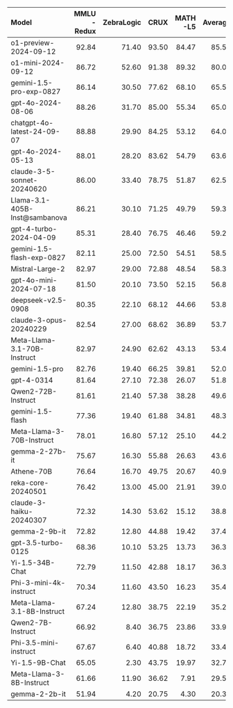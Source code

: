 | Model                         |   MMLU<br/>-Redux |   ZebraLogic |   CRUX |   MATH<br/>-L5 |   Average |
|:------------------------------|------------------:|-------------:|-------:|---------------:|----------:|
| o1-preview-2024-09-12         |             92.84 |        71.40 |  93.50 |          84.47 |     85.55 |
| o1-mini-2024-09-12            |             86.72 |        52.60 |  91.38 |          89.32 |     80.00 |
| gemini-1.5-pro-exp-0827       |             86.14 |        30.50 |  77.62 |          68.10 |     65.59 |
| gpt-4o-2024-08-06             |             88.26 |        31.70 |  85.00 |          55.34 |     65.08 |
| chatgpt-4o-latest-24-09-07    |             88.88 |        29.90 |  84.25 |          53.12 |     64.04 |
| gpt-4o-2024-05-13             |             88.01 |        28.20 |  83.62 |          54.79 |     63.66 |
| claude-3-5-sonnet-20240620    |             86.00 |        33.40 |  78.75 |          51.87 |     62.51 |
| Llama-3.1-405B-Inst@sambanova |             86.21 |        30.10 |  71.25 |          49.79 |     59.34 |
| gpt-4-turbo-2024-04-09        |             85.31 |        28.40 |  76.75 |          46.46 |     59.23 |
| gemini-1.5-flash-exp-0827     |             82.11 |        25.00 |  72.50 |          54.51 |     58.53 |
| Mistral-Large-2               |             82.97 |        29.00 |  72.88 |          48.54 |     58.35 |
| gpt-4o-mini-2024-07-18        |             81.50 |        20.10 |  73.50 |          52.15 |     56.81 |
| deepseek-v2.5-0908            |             80.35 |        22.10 |  68.12 |          44.66 |     53.81 |
| claude-3-opus-20240229        |             82.54 |        27.00 |  68.62 |          36.89 |     53.76 |
| Meta-Llama-3.1-70B-Instruct   |             82.97 |        24.90 |  62.62 |          43.13 |     53.41 |
| gemini-1.5-pro                |             82.76 |        19.40 |  66.25 |          39.81 |     52.05 |
| gpt-4-0314                    |             81.64 |        27.10 |  72.38 |          26.07 |     51.80 |
| Qwen2-72B-Instruct            |             81.61 |        21.40 |  57.38 |          38.28 |     49.67 |
| gemini-1.5-flash              |             77.36 |        19.40 |  61.88 |          34.81 |     48.36 |
| Meta-Llama-3-70B-Instruct     |             78.01 |        16.80 |  57.12 |          25.10 |     44.26 |
| gemma-2-27b-it                |             75.67 |        16.30 |  55.88 |          26.63 |     43.62 |
| Athene-70B                    |             76.64 |        16.70 |  49.75 |          20.67 |     40.94 |
| reka-core-20240501            |             76.42 |        13.00 |  45.00 |          21.91 |     39.08 |
| claude-3-haiku-20240307       |             72.32 |        14.30 |  53.62 |          15.12 |     38.84 |
| gemma-2-9b-it                 |             72.82 |        12.80 |  44.88 |          19.42 |     37.48 |
| gpt-3.5-turbo-0125            |             68.36 |        10.10 |  53.25 |          13.73 |     36.36 |
| Yi-1.5-34B-Chat               |             72.79 |        11.50 |  42.88 |          18.17 |     36.34 |
| Phi-3-mini-4k-instruct        |             70.34 |        11.60 |  43.50 |          16.23 |     35.42 |
| Meta-Llama-3.1-8B-Instruct    |             67.24 |        12.80 |  38.75 |          22.19 |     35.24 |
| Qwen2-7B-Instruct             |             66.92 |         8.40 |  36.75 |          23.86 |     33.98 |
| Phi-3.5-mini-instruct         |             67.67 |         6.40 |  40.88 |          18.72 |     33.42 |
| Yi-1.5-9B-Chat                |             65.05 |         2.30 |  43.75 |          19.97 |     32.77 |
| Meta-Llama-3-8B-Instruct      |             61.66 |        11.90 |  36.62 |           7.91 |     29.52 |
| gemma-2-2b-it                 |             51.94 |         4.20 |  20.75 |           4.30 |     20.30 |